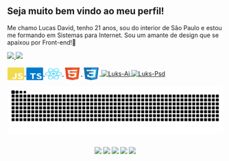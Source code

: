 ## Seja muito bem vindo ao meu perfil!

Me chamo Lucas David, tenho 21 anos, sou do interior de São Paulo e estou me formando em Sistemas para Internet. Sou um amante de design que se apaixou por Front-end!💜 

 <div>
  <a href="https://github.com/LuksDav">
  <img height="180em" src="https://github-readme-stats.vercel.app/api?username=LuksDav&show_icons=true&theme=dracula&include_all_commits=true&count_private=true"/>
  <img height="180em" src="https://github-readme-stats.vercel.app/api/top-langs/?username=LuksDav&layout=compact&langs_count=16&theme=dracula"/>
<div>

<div style="display: inline_block"><br>
  <img align="center" alt="Luks-Js" height="30" width="40" src="https://raw.githubusercontent.com/devicons/devicon/master/icons/javascript/javascript-plain.svg">
  <img align="center" alt="Luks-Ts" height="30" width="40" src="https://raw.githubusercontent.com/devicons/devicon/master/icons/typescript/typescript-plain.svg">
  <img align="center" alt="Luks-React" height="30" width="40" src="https://raw.githubusercontent.com/devicons/devicon/master/icons/react/react-original.svg">
  <img align="center" alt="Luks-HTML" height="30" width="40" src="https://raw.githubusercontent.com/devicons/devicon/master/icons/html5/html5-original.svg">
  <img align="center" alt="Luks-CSS" height="30" width="40" src="https://raw.githubusercontent.com/devicons/devicon/master/icons/css3/css3-original.svg">
  <img align="center" alt="Luks-Ai" height="30" width="40" src="https://cdn.jsdelivr.net/gh/devicons/devicon/icons/illustrator/illustrator-plain.svg">
  <img align="center" alt="Luks-Psd" height="30" width="40" src="https://cdn.jsdelivr.net/gh/devicons/devicon/icons/photoshop/photoshop-plain.svg"> 

  
   ![Snake animation](https://github.com/LuksDav/LuksDav/blob/output/github-contribution-grid-snake.svg)

</div>

##

<div align="center">
   
  <a href="https://www.instagram.com/luksdav.dev/" target="_blank"><img src="https://img.shields.io/badge/-Instagram-%23E4405F?style=for-the-badge&logo=instagram&logoColor=white" target="_blank"></a>
  <a href = "mailto: lucasdavid10@hotmail.com"><img src="https://img.shields.io/badge/-Hotmail-%23333?style=for-the-badge&logo=gmail&logoColor=white" target="_blank"></a>
   <a href="https://twitter.com/code_dav" target="_blank"><img src="https://img.shields.io/badge/Twitter-1DA1F2?style=for-the-badge&logo=twitter&logoColor=white" target="_blank"></a> 
 <a href="https://www.linkedin.com/in/lucas-david-a0382087/" target="_blank"><img src="https://img.shields.io/badge/LinkedIn-0077B5?style=for-the-badge&logo=linkedin&logoColor=white" target="_blank"></a> 
 <a href="https://app.rocketseat.com.br/me/lucasdav" target="_blank"><img src="https://img.shields.io/badge/Rocketseat-7159c1?style=for-the-badge" target="_blank"></a>
   
</div>
